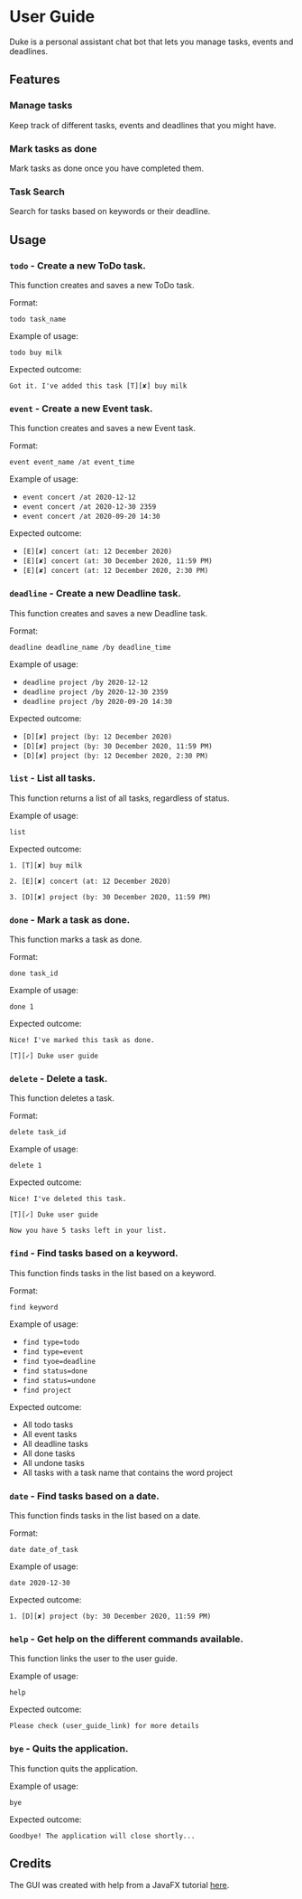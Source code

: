 # User Guide

Duke is a personal assistant chat bot that lets you manage tasks, events and deadlines.

## Features 

### Manage tasks
Keep track of different tasks, events and deadlines that you might have.

### Mark tasks as done
Mark tasks as done once you have completed them.

### Task Search
Search for tasks based on keywords or their deadline.

## Usage

### `todo` - Create a new ToDo task.

This function creates and saves a new ToDo task.

Format:

`todo task_name`

Example of usage: 

`todo buy milk`

Expected outcome:

`Got it. I've added this task [T][✘] buy milk`

### `event` - Create a new Event task.

This function creates and saves a new Event task.

Format:

`event event_name /at event_time`

Example of usage: 

* `event concert /at 2020-12-12`
* `event concert /at 2020-12-30 2359`
* `event concert /at 2020-09-20 14:30`

Expected outcome:

* `[E][✘] concert (at: 12 December 2020)`
* `[E][✘] concert (at: 30 December 2020, 11:59 PM)`
* `[E][✘] concert (at: 12 December 2020, 2:30 PM)`

### `deadline` - Create a new Deadline task.

This function creates and saves a new Deadline task.

Format:

`deadline deadline_name /by deadline_time`

Example of usage: 

* `deadline project /by 2020-12-12`
* `deadline project /by 2020-12-30 2359`
* `deadline project /by 2020-09-20 14:30`

Expected outcome:

* `[D][✘] project (by: 12 December 2020)`
* `[D][✘] project (by: 30 December 2020, 11:59 PM)`
* `[D][✘] project (by: 12 December 2020, 2:30 PM)`

### `list` - List all tasks.

This function returns a list of all tasks, regardless of status.

Example of usage: 

`list`

Expected outcome:

 `1. [T][✘] buy milk`
 
 `2. [E][✘] concert (at: 12 December 2020)`
 
 `3. [D][✘] project (by: 30 December 2020, 11:59 PM)`

### `done` - Mark a task as done.

This function marks a task as done.

Format:

`done task_id`

Example of usage: 

`done 1`

Expected outcome:

`Nice! I've marked this task as done.`

`[T][✓] Duke user guide`

### `delete` - Delete a task.

This function deletes a task.

Format:

`delete task_id`

Example of usage: 

`delete 1`

Expected outcome:

`Nice! I've deleted this task.`

`[T][✓] Duke user guide`

`Now you have 5 tasks left in your list.`

### `find` - Find tasks based on a keyword.

This function finds tasks in the list based on a keyword.

Format:

`find keyword`

Example of usage: 

* `find type=todo`
* `find type=event`
* `find tyoe=deadline`
* `find status=done`
* `find status=undone`
* `find project`

Expected outcome:

* All todo tasks
* All event tasks
* All deadline tasks
* All done tasks
* All undone tasks
* All tasks with a task name that contains the word project

### `date` - Find tasks based on a date.

This function finds tasks in the list based on a date.

Format:

`date date_of_task`

Example of usage: 

`date 2020-12-30`

Expected outcome:

`1. [D][✘] project (by: 30 December 2020, 11:59 PM)`

### `help` - Get help on the different commands available.

This function links the user to the user guide.

Example of usage: 

`help`

Expected outcome:

`Please check (user_guide_link) for more details`

### `bye` - Quits the application.

This function quits the application.

Example of usage: 

`bye`

Expected outcome:

`Goodbye! The application will close shortly...`

## Credits

The GUI was created with help from a JavaFX tutorial [here](https://se-education.org/guides/tutorials/javaFx.html).
